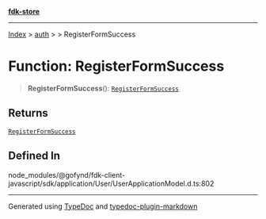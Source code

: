 [**fdk-store**](../../../README.md)
***

[Index](../../../API.md) > [auth](../../README.md) > [<internal>](../README.md) > RegisterFormSuccess

# Function: RegisterFormSuccess

> **RegisterFormSuccess**(): [`RegisterFormSuccess`](../type-aliases/type-alias.RegisterFormSuccess.md)

## Returns

[`RegisterFormSuccess`](../type-aliases/type-alias.RegisterFormSuccess.md)

## Defined In

node\_modules/@gofynd/fdk-client-javascript/sdk/application/User/UserApplicationModel.d.ts:802

***
Generated using [TypeDoc](https://typedoc.org/) and [typedoc-plugin-markdown](https://www.npmjs.com/package/typedoc-plugin-markdown)

